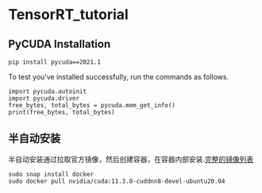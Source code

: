 # TensorRT_tutorial

## PyCUDA Installation
```
pip install pycuda==2021.1
```
To test you've installed successfully, run the commands as follows.
```
import pycuda.autoinit
import pycuda.driver
free_bytes, total_bytes = pycuda.mem_get_info()
print(free_bytes, total_bytes)
```

## 半自动安装
半自动安装通过拉取官方镜像，然后创建容器，在容器内部安装.[完整的镜像列表](https://gitlab.com/nvidia/container-images/cuda/blob/master/doc/supported-tags.md)
```
sudo snap install docker
sudo docker pull nvidia/cuda:11.3.0-cuddnn8-devel-ubuntu20.04
```
